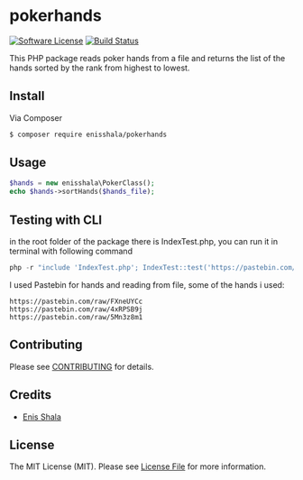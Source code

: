 # pokerhands

[![Software License](https://img.shields.io/badge/license-MIT-brightgreen.svg?style=flat-square)](LICENSE.md)
[![Build Status](https://img.shields.io/travis/thephpleague/skeleton/master.svg?style=flat-square)](https://travis-ci.org/thephpleague/skeleton)

This PHP package reads poker hands from a file and returns the list of the hands sorted by the rank from highest to lowest. 

## Install

Via Composer

``` bash
$ composer require enisshala/pokerhands
```

## Usage

``` php
$hands = new enisshala\PokerClass();
echo $hands->sortHands($hands_file);
```

## Testing with CLI
in the root folder of the package there is IndexTest.php, you can run it in terminal with following command
``` php
php -r "include 'IndexTest.php'; IndexTest::test('https://pastebin.com/raw/FXneUYCc');"
```
I used Pastebin for hands and reading from file, some of the hands i used:
````
https://pastebin.com/raw/FXneUYCc
https://pastebin.com/raw/4xRPSB9j
https://pastebin.com/raw/5Mn3z8m1
````
## Contributing

Please see [CONTRIBUTING](https://github.com/thephpleague/:package_name/blob/master/CONTRIBUTING.md) for details.

## Credits

- [Enis Shala](https://github.com/enisshala)

## License

The MIT License (MIT). Please see [License File](LICENSE.md) for more information.
